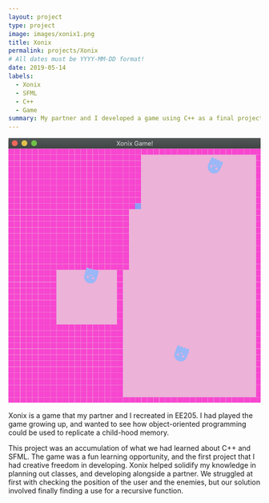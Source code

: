 ```yaml
---
layout: project
type: project
image: images/xonix1.png
title: Xonix
permalink: projects/Xonix
# All dates must be YYYY-MM-DD format!
date: 2019-05-14
labels:
  - Xonix
  - SFML
  - C++
  - Game
summary: My partner and I developed a game using C++ as a final project in EE205.
---
```


<div class="ui medium rounded images">
  <img class="ui image" src="../images/xonix2.png">
</div>

Xonix is a game that my partner and I recreated in EE205. I had played the game growing up, and wanted to see how object-oriented programming could be used to replicate a child-hood memory.

This project was an accumulation of what we had learned about C++ and SFML. The game was a fun learning opportunity, and the first project that I had creative freedom in developing. Xonix helped solidify my knowledge in planning out classes, and developing alongside a partner. We struggled at first with checking the position of the user and the enemies, but our solution involved finally finding a use for a recursive function.




